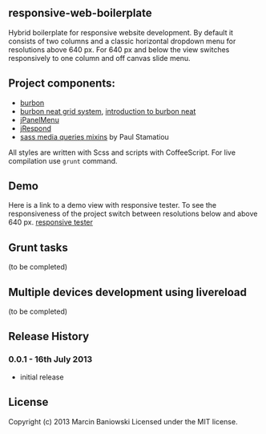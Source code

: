 ## responsive-web-boilerplate

Hybrid boilerplate for responsive website development. By default it consists of two columns and a classic horizontal dropdown menu for resolutions above 640 px. For 640 px and below the view switches responsively to one column and off canvas slide menu.

## Project components:

* [burbon](http://bourbon.io/)
* [burbon neat grid system](http://neat.bourbon.io/), [introduction to burbon neat](http://robots.thoughtbot.com/post/30928446434/introducing-bourbon-neat-a-sass-based-responsive-grid)
* [jPanelMenu](http://jpanelmenu.com/)
* [jRespond](https://github.com/ten1seven/jRespond)
* [sass media queries mixins](https://gist.github.com/stammy/4442615) by Paul Stamatiou

All styles are written with Scss and scripts with CoffeeScript. For live compilation use `grunt` command.

## Demo

Here is a link to a demo view with responsive tester. To see the responsiveness of the project switch between resolutions below and above 640 px.
[responsive tester](http://responsive-tester.com?url=http://responsive-boilerplate.baniowski.pl/&res=480x800)

## Grunt tasks
(to be completed)


## Multiple devices development using livereload
(to be completed)

## Release History

### 0.0.1 - 16th July 2013

* initial release

## License
Copyright (c) 2013 Marcin Baniowski
Licensed under the MIT license.